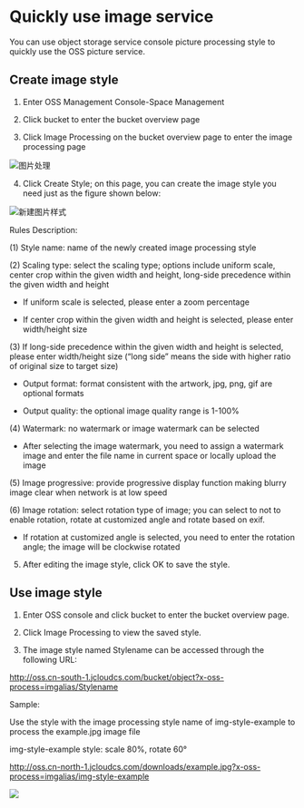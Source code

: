 # Quickly use image service

You can use object storage service console picture processing style to quickly use the OSS picture service.

## Create image style

1. Enter OSS Management Console-Space Management

2. Click bucket to enter the bucket overview page

3. Click Image Processing on the bucket overview page to enter the image processing page

![图片处理](https://github.com/jdcloudcom/cn/blob/edit/image/Object-Storage-Service/OSS-054.jpg)

4. Click Create Style; on this page, you can create the image style you need just as the figure shown below:

![新建图片样式](https://github.com/jdcloudcom/cn/blob/edit/image/Object-Storage-Service/OSS-056.jpg)


Rules Description:

(1) Style name: name of the newly created image processing style

(2) Scaling type: select the scaling type; options include uniform scale, center crop within the given width and height, long-side precedence within the given width and height

   * If uniform scale is selected, please enter a zoom percentage

   * If center crop within the given width and height is selected, please enter width/height size

(3) If long-side precedence within the given width and height is selected, please enter width/height size (“long side” means the side with higher ratio of original size to target size)

   * Output format: format consistent with the artwork, jpg, png, gif are optional formats

   * Output quality: the optional image quality range is 1-100%

(4) Watermark: no watermark or image watermark can be selected

   * After selecting the image watermark, you need to assign a watermark image and enter the file name in current space or locally upload the image

(5) Image progressive: provide progressive display function making blurry image clear when network is at low speed

(6) Image rotation: select rotation type of image; you can select to not to enable rotation, rotate at customized angle and rotate based on exif.

   * If rotation at customized angle is selected, you need to enter the rotation angle; the image will be clockwise rotated

5. After editing the image style, click OK to save the style.

 

## Use image style

1. Enter OSS console and click bucket to enter the bucket overview page.

2. Click Image Processing to view the saved style.

3. The image style named Stylename can be accessed through the following URL:

http://oss.cn-south-1.jcloudcs.com/bucket/object?x-oss-process=imgalias/Stylename

Sample:

Use the style with the image processing style name of img-style-example to process the example.jpg image file

img-style-example style: scale 80%, rotate 60°

http://oss.cn-north-1.jcloudcs.com/downloads/example.jpg?x-oss-process=imgalias/img-style-example

![](https://github.com/jdcloudcom/cn/blob/edit/image/Object-Storage-Service/OSS-057.jpg)
